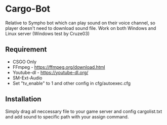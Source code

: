 # Cargo-Bot
 Relative to Sympho bot which can play sound on their voice channel, so player doesn't need to download sound file. Work on both Windows and Linux server (Windows test by Cruze03)
 
## Requirement
- CSGO Only
- FFmpeg - https://ffmpeg.org/download.html
- Youtube-dl - https://youtube-dl.org/
- SM-Ext-Audio
- Set "tv_enable" to 1 and other config in cfg/autoexec.cfg

## Installation
Simply drag all neccessary file to your game server and config cargolist.txt and add sound to specific path with your assign command.
